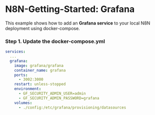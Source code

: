 
# N8N-Getting-Started: Grafana
This example shows how to add an **Grafana service** to your local N8N deployment using docker-compose.

### Step 1. Update the docker-compose.yml

```yaml
services:
  ...
  grafana:
    image: grafana/grafana
    container_name: grafana
    ports:
      - 3002:3000
    restart: unless-stopped
    environment:
      - GF_SECURITY_ADMIN_USER=admin
      - GF_SECURITY_ADMIN_PASSWORD=grafana
    volumes:
      - ./config:/etc/grafana/provisioning/datasources
```
